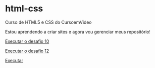 # html-css
 Curso de HTML5 e CSS do CursoemVideo
 
 Estou aprendendo a criar sites e agora vou gerenciar meus repositório!

 <a href="https://flavio-planetphone.github.io/html-css/desafios/d010/android.html" target="_blank">Executar o desafio 10</a>

<a href="https://flavio-planetphone.github.io/html-css/desafios/d012/index.html" target="_blank">Executar o desafio 12</a>

<a href="https://flavio-planetphone.github.io/html-css/exercicos/ex026/mq002/index.html" target="_blank">Executar </a>
